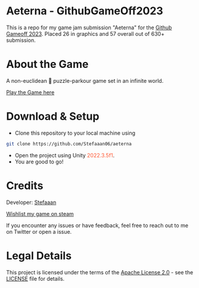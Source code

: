 # Aeterna - GithubGameOff2023

This is a repo for my game jam submission "Aeterna" for the [Github Gameoff 2023](https://itch.io/jam/game-off-2023).
Placed 26 in graphics and 57 overall out of 630+ submission.

# About the Game
A non-euclidean 🧩 puzzle-parkour game set in an infinite world.

[Play the Game here](https://stefaaan06.itch.io/aeterna)

# Download & Setup
- Clone this repository to your local machine using 
 ``` bash
git clone https://github.com/Stefaaan06/aeterna
```
- Open the project using Unity <span style="color:#ff5733;">2022.3.5f1</span>.
- You are good to go!

# Credits

Developer: [Stefaaan](https://twitter.com/Stefaaan06)  
  
[Wishlist my game on steam](https://store.steampowered.com/news/app/2547010/view/3676680576869832935)
    
If you encounter any issues or have feedback, feel free to reach out to me on Twitter or open a issue.
# Legal Details

This project is licensed under the terms of the [Apache License 2.0](https://opensource.org/licenses/Apache-2.0) - see the [LICENSE](LICENSE) file for details.
